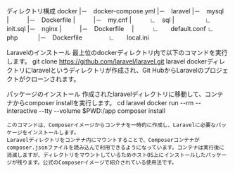 ディレクトリ構成
    docker
    |－　docker-compose.yml
    |－　laravel
    |－　mysql　
    |　　　|－　Dockerfile
    |　　　|－　my.cnf
    |　　　∟　sql
    |　　　　　∟　init.sql
    |－　nginx
    |　　　|－　Dockerfile　
    |　　　∟　　default.conf
    ∟　　php
    　　　|－　Dockerfile　
    　　　∟　　local.ini

Laravelのインストール
    最上位のdockerディレクトリ内で以下のコマンドを実行します。
    git clone https://github.com/laravel/laravel.git laravel
    dockerディレクトリにlaravelというディレクトリが作成され、Git HubからLaravelのプロジェクトがクローンされます。


パッケージのインストール
    作成されたlaravelディレクトリに移動して、コンテナからcomposer installを実行します。
    cd laravel
    docker run --rm --interactive --tty --volume $PWD:/app composer install

    このコマンドは、Composerイメージからコンテナを一時的に作成し、Laravelに必要なパッケージをインストールします。
    Laravelディレクトリをコンテナ内にマウントすることで、Composerコンテナがcomposer.jsonファイルを読み込んで利用できるようになっています。コンテナは実行後に消滅しますが、ディレクトリをマウントしているためホストOS上にインストールしたパッケージが残ります。公式のComposerイメージで紹介されている使用法です。